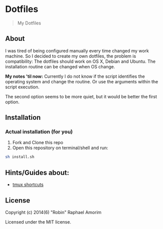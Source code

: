 # Dotfiles

> My Dotfiles

## About
I was tired of being configured manually every time changed my work machine. So I decided to create my own dotfiles, the problem is compatibility: The dotfiles should work on OS X, Debian and Ubuntu. The installation routine can be changed when OS change.

**My notes 'til now:**
Currently I do not know if the script identifies the operating system and change the routine. Or use the arguments within the script execution.

The second option seems to be more quiet, but it would be better the first option.

## Installation

###  Actual installation (for you)

1. Fork and Clone this repo
2. Open this repository on terminal/shell and run:

```sh
sh install.sh
```

## Hints/Guides about:

- [tmux shortcuts](https://gist.github.com/MohamedAlaa/2961058)

## License

Copyright (c) 2014(6) "Robin" Raphael Amorim

Licensed under the MIT license.
